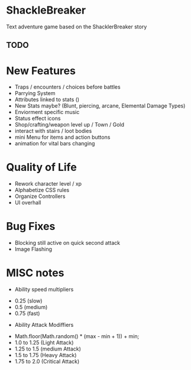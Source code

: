 # ShackleBreaker
Text adventure game based on the ShacklerBreaker story

## TODO

# New Features
* Traps / encounters / choices before battles
* Parrying System
* Attributes linked to stats ()
* New Stats maybe? (Blunt, piercing, arcane, Elemental Damage Types)
* Enviorment specific music
* Status effect icons
* Shop/crafting/weapon level up / Town / Gold
* interact with stairs / loot bodies
* mini Menu for items and action buttons
* animation for vital bars changing

# Quality of Life
* Rework character level / xp 
* Alphabetize CSS rules
* Organize Controllers
* UI overhall

# Bug Fixes
* Blocking still active on quick second attack
* Image Flashing

# MISC notes
* Ability speed multipliers 
- 0.25 (slow) 
- 0.5 (medium) 
- 0.75 (fast)
* Ability Attack Modiffiers
- Math.floor(Math.random() * (max - min + 1)) + min;
- 1.0 to 1.25 (Light Attack) 
- 1.25 to 1.5 (medium Attack)
- 1.5 to 1.75  (Heavy Attack)
- 1.75 to 2.0 (Critical Attack)
